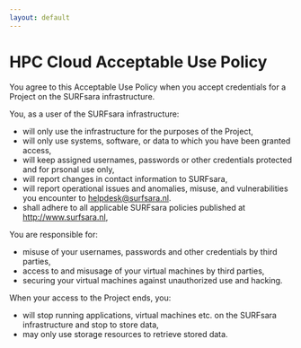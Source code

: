 ```yaml
---
layout: default
---
```


# HPC Cloud Acceptable Use Policy

You agree to this Acceptable Use Policy when you accept credentials for a Project on the SURFsara infrastructure.

You, as a user of the SURFsara infrastructure:

- will only use the infrastructure for the purposes of the Project,
- will only use systems, software, or data to which you have been granted access,
- will keep assigned usernames, passwords or other credentials protected and for prsonal use only,
- will report changes in contact information to SURFsara,
- will report operational issues and anomalies, misuse, and vulnerabilities you encounter to helpdesk@surfsara.nl.
- shall adhere to all applicable SURFsara policies published at http://www.surfsara.nl,

You are responsible for:

- misuse of your usernames, passwords and other credentials by third parties,
- access to and misusage of your virtual machines by third parties,
- securing your virtual machines against unauthorized use and hacking.

When your access to the Project ends, you:

- will stop running applications, virtual machines etc. on the SURFsara infrastructure and stop to store data,
- may only use storage resources to retrieve stored data.
